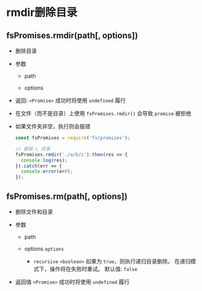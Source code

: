 # rmdir删除目录

## fsPromises.rmdir(path\[, options])

  - 删除目录

  - 参数

      - path

      - options

  - 返回: `<Promise>` 成功时将使用 `undefined` 履行

  - 在文件（而不是目录）上使用 `fsPromises.rmdir()` 会导致 `promise` 被拒绝

  - 如果文件夹非空，执行则会报错

    ```javascript
    const fsPromises = require('fs/promises');

    // 删除 c 目录
    fsPromises.rmdir('./a/b/c').then(res => {
      console.log(res);
    }).catch(err => {
      console.error(err);
    });
    ```

## fsPromises.rm(path\[, options])

  - 删除文件和目录

  - 参数

      - path

      - options `options`

          - `recursive` `<boolean>` 如果为 `true`，则执行递归目录删除。 在递归模式下，操作将在失败时重试。 默认值: `false`

  - 返回值 `<Promise>` 成功时将使用 `undefined` 履行
